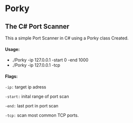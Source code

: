 # Porky
## The C# Port Scanner

This a simple Port Scanner in C# using a Porky class Created. 

#### Usage: 
- ./Porky -ip 127.0.0.1 -start 0 -end 1000
- ./Porky -ip 127.0.0.1 -tcp

#### Flags:
`-ip:` target ip adress

`-start:` inital range of port scan

`-end:` last port in port scan 

`-tcp:` scan most common TCP ports.